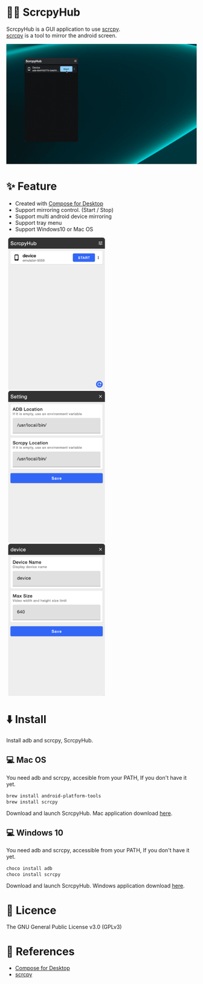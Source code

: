 # 🐻‍❄️ ScrcpyHub

ScrcpyHub is a GUI application to use [scrcpy](https://github.com/Genymobile/scrcpy).    
[scrcpy](https://github.com/Genymobile/scrcpy) is a tool to mirror the android screen.

![demo](docs/demo.gif)

# ✨ Feature

- Created with [Compose for Desktop](https://github.com/JetBrains/compose-jb)
- Support mirroring control. (Start / Stop)
- Support multi android device mirroring
- Support tray menu
- Support Windows10 or Mac OS

<img src="docs/one.png" width=256 hspace="5"><img src="docs/two.png" width=256 hspace="5"><img src="docs/three.png" width=256 hspace="5">

# ⬇️ Install

Install adb and scrcpy, ScrcpyHub.

## 💻 Mac OS

You need adb and scrcpy, accesible from your PATH, If you don't have it yet.

```
brew install android-platform-tools
brew install scrcpy
```
Download and launch ScrcpyHub. Mac application download [here](https://github.com/kaleidot725/scrcpy-hub/releases/tag/v1.1.0).

## 💻 Windows 10

You need adb and scrcpy, accessible from your PATH, If you don't have it yet.

```
choco install adb
choco install scrcpy
```

Download and launch ScrcpyHub. Windows application download [here](https://github.com/kaleidot725/scrcpy-hub/releases/tag/v1.1.0).

# 🎫 Licence

The GNU General Public License v3.0 (GPLv3)

# 🔗 References

- [Compose for Desktop](https://www.jetbrains.com/lp/compose/)
- [scrcpy](https://github.com/Genymobile/scrcpy)
